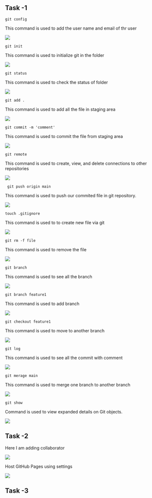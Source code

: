 ## Task -1

```git config```

This command is used to add the user name and email of thr user 

![](img/07_git_config.jpg)

```git init```

This command is used to initialize git in the folder

![](img/01_git_init.jpg)

```git status```

This command is used to check the status of folder

![](img/02_git_status.jpg)

```git add .```

This command is used to add all the file in staging area

![](img/03_git_add.jpg)

```git commit -m 'comment'```

This command is used to commit the file from staging area

![](img/04_git_commit.jpg)

```git remote```

This command is used to create, view, and delete connections to other repositories

![](img/05_gitRemote.jpg)

``` git push origin main``` 

This command is used to push our commited file in git repository. 

![](img/06_git_push.jpg)

```touch .gitignore```

This command is used to to create new file via git

![](img/08_gitignore.jpg)

```git rm -f file```

This command is used to remove the file

![](img/09_git_rm.jpg)

```git branch```

This command is used to see all the branch


![](img/10_git_branch.jpg)

```git branch feature1```

This command is used to add branch

![](img/11_git_add.jpg)

```git checkout feature1```

This command is used to move to another branch


![](img/12_git_checkout.jpg)

```git log```

This command is used to see all the commit with comment

![](img/13_git_log.jpg)

```git merage main```

This command is used to merge one branch to another branch

![](img/14_git_merge.jpg)

```git show```

Command is used to view expanded details on Git objects.

![](img/15_git_show.jpg)


## Task -2

Here I am adding collaborator

![](img/task-2.jpg)

Host GitHub Pages using settings 

![](img/task-2_1.jpg)


## Task -3


